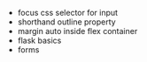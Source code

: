 - focus css selector for input
- shorthand outline property
- margin auto inside flex container
- flask basics
- forms
